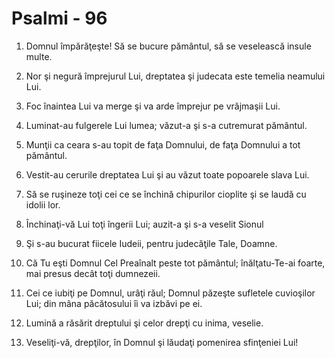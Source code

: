 # Psalmi - 96

1. Domnul împărăţeşte! Să se bucure pământul, să se veselească insule multe. 

2. Nor şi negură împrejurul Lui, dreptatea şi judecata este temelia neamului Lui. 

3. Foc înaintea Lui va merge şi va arde împrejur pe vrăjmaşii Lui. 

4. Luminat-au fulgerele Lui lumea; văzut-a şi s-a cutremurat pământul. 

5. Munţii ca ceara s-au topit de faţa Domnului, de faţa Domnului a tot pământul. 

6. Vestit-au cerurile dreptatea Lui şi au văzut toate popoarele slava Lui. 

7. Să se ruşineze toţi cei ce se închină chipurilor cioplite şi se laudă cu idolii lor. 

8. Închinaţi-vă Lui toţi îngerii Lui; auzit-a şi s-a veselit Sionul 

9. Şi s-au bucurat fiicele Iudeii, pentru judecăţile Tale, Doamne. 

10. Că Tu eşti Domnul Cel Preaînalt peste tot pământul; înălţatu-Te-ai foarte, mai presus decât toţi dumnezeii. 

11. Cei ce iubiţi pe Domnul, urâţi răul; Domnul păzeşte sufletele cuvioşilor Lui; din mâna păcătosului îi va izbăvi pe ei. 

12. Lumină a răsărit dreptului şi celor drepţi cu inima, veselie. 

13. Veseliţi-vă, drepţilor, în Domnul şi lăudaţi pomenirea sfinţeniei Lui! 

